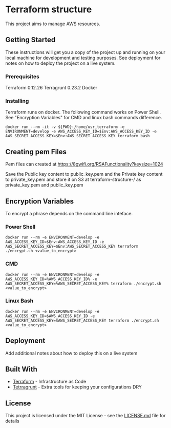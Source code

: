 # Terraform structure

This project aims to manage AWS resources.

## Getting Started

These instructions will get you a copy of the project up and running on your local machine for development and testing purposes. See deployment for notes on how to deploy the project on a live system.

### Prerequisites

Terraform 0.12.26
Terragrunt 0.23.2
Docker

### Installing

Terraform runs on docker. The following command works on Power Shell. See "Encryption Variables" for CMD and linux bash commands difference.

```
docker run --rm -it -v ${PWD}:/home/usr_terraform -e ENVIRONMENT=develop -e AWS_ACCESS_KEY_ID=$Env:AWS_ACCESS_KEY_ID -e AWS_SECRET_ACCESS_KEY=$Env:AWS_SECRET_ACCESS_KEY terraform bash
```

## Creating pem Files

Pem files can created at https://8gwifi.org/RSAFunctionality?keysize=1024

Save the Public key content to public_key.pem and the Private key content to private_key.pem and store it on S3 at terraform-structure-<environment>/ as private_key.pem and public_key.pem

## Encryption Variables

To encrypt a phrase depends on the command line inteface.

### Power Shell
```
docker run --rm -e ENVIRONMENT=develop -e AWS_ACCESS_KEY_ID=$Env:AWS_ACCESS_KEY_ID -e AWS_SECRET_ACCESS_KEY=$Env:AWS_SECRET_ACCESS_KEY terraform ./encrypt.sh <value_to_encrypt>
```

### CMD
```
docker run --rm -e ENVIRONMENT=develop -e AWS_ACCESS_KEY_ID=%AWS_ACCESS_KEY_ID% -e AWS_SECRET_ACCESS_KEY=%AWS_SECRET_ACCESS_KEY% terraform ./encrypt.sh <value_to_encrypt>
```

### Linux Bash
```
docker run --rm -e ENVIRONMENT=develop -e AWS_ACCESS_KEY_ID=$AWS_ACCESS_KEY_ID -e AWS_SECRET_ACCESS_KEY=$AWS_SECRET_ACCESS_KEY terraform ./encrypt.sh <value_to_encrypt>
```

## Deployment

Add additional notes about how to deploy this on a live system

## Built With

* [Terraform](terraform.io/) - Infrastructure as Code
* [Tetrragrunt](https://terragrunt.gruntwork.io/) - Extra tools for keeping your configurations DRY


## License

This project is licensed under the MIT License - see the [LICENSE.md](LICENSE.md) file for details
